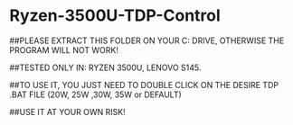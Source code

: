 # Ryzen-3500U-TDP-Control

##PLEASE EXTRACT THIS FOLDER ON YOUR C: DRIVE, OTHERWISE THE PROGRAM WILL NOT WORK!

##TESTED ONLY IN: RYZEN 3500U, LENOVO S145.

##TO USE IT, YOU JUST NEED TO DOUBLE CLICK ON THE DESIRE TDP .BAT FILE (20W, 25W ,30W, 35W or DEFAULT)

##USE IT AT YOUR OWN RISK!